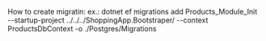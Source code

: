 How to create migratin:
ex.:
dotnet ef migrations add Products_Module_Init --startup-project ../../../ShoppingApp.Bootstraper/ --context ProductsDbContext -o ./Postgres/Migrations